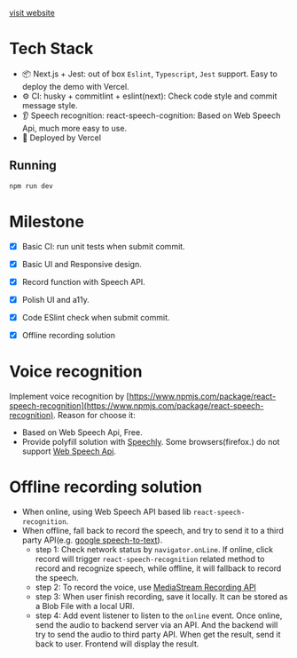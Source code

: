 [visit website](https://voice-toy-msus.vercel.app/)

# Tech Stack
- 📦 Next.js + Jest: out of box `Eslint`,  `Typescript`, `Jest` support. Easy to deploy the demo with Vercel.
- ⚙️ CI: husky + commitlint + eslint(next): Check code style and commit message style.
- 👂 Speech recognition: react-speech-cognition: Based on Web Speech Api, much more easy to use.
- 🚀 Deployed by Vercel



## Running

```bash
npm run dev
```


# Milestone
- [x] Basic CI: run unit tests when submit commit.
- [x] Basic UI and Responsive design.
- [X] Record function with Speech API.
- [x] Polish UI and a11y.
- [x] Code ESlint check when submit commit.
- [x] Offline recording solution



# Voice recognition
Implement voice recognition by [https://www.npmjs.com/package/react-speech-recognition](https://www.npmjs.com/package/react-speech-recognition). 
Reason for choose it:
- Based on Web Speech Api, Free.
- Provide polyfill solution with [Speechly](https://github.com/speechly/speech-recognition-polyfill). Some browsers(firefox.) do not support [Web Speech Api](https://developer.mozilla.org/en-US/docs/Web/API/Web_Speech_API#browser_compatibility).

# Offline recording solution
- When online, using Web Speech API based lib `react-speech-recognition`. 
- When offline, fall back to record the speech, and try to send it to a third party API(e.g. [google speech-to-text](https://cloud.google.com/speech-to-text/docs/transcribe-api?hl=zh-cn)).
    - step 1: Check network status by `navigator.onLine`. If online, click record will trigger `react-speech-recognition` related method to record and recognize speech, while offline, it will fallback to record the speech.
    - step 2: To record the voice, use [MediaStream Recording API](https://developer.mozilla.org/en-US/docs/Web/API/MediaStream_Recording_API/Using_the_MediaStream_Recording_API)
    - step 3: When user finish recording, save it locally. It can be stored as a Blob File with a local URI.
    - step 4: Add event listener to listen to the `online` event. Once online, send the audio to backend server via an API. And the backend will try to send the audio to third party API. When get the result, send it back to user. Frontend will display the result.